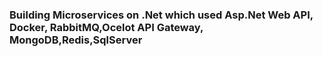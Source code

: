 ### Building Microservices on .Net which used Asp.Net Web API, Docker, RabbitMQ,Ocelot API Gateway, MongoDB,Redis,SqlServer
